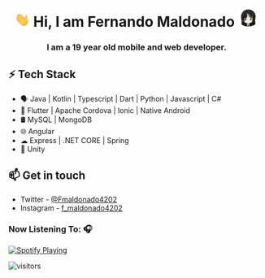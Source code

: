 <h1 align="center"><img src="https://raw.githubusercontent.com/ABSphreak/ABSphreak/master/gifs/Hi.gif" width="30px"> Hi, I am Fernando Maldonado <img   src="./images/klipartz.com.png" width="40px" ></h1>


<h3 align="center"> I am a 19 year old mobile and web developer.</h3>

## ⚡ Tech Stack

- 🗣 Java | Kotlin | Typescript | Dart | Python | Javascript | C#
- 📱 Flutter | Apache Cordova | Ionic | Native Android
- 🛢️ MySQL | MongoDB
- 🌐 Angular
- ☁ Express | .NET CORE | Spring
- 💠 Unity

## 📫 Get in touch

- Twitter - [@Fmaldonado4202](https://twitter.com/Fmaldonado4202)
- Instagram - [f_maldonado4202](https://www.instagram.com/f_maldonado4202/?hl=es-la)


### Now Listening To: 🎧


[<img src="https://spotify-readme-flame.vercel.app/api/spotify" alt="Spotify Playing" width="425" />](https://open.spotify.com/user/fmaldonado60)



![visitors](https://visitor-badge.glitch.me/badge?page_id=Fmaldonado6)
